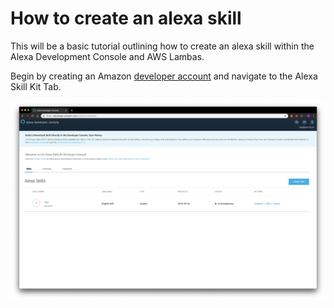 # How to create an alexa skill

This will be a basic tutorial outlining how to create an alexa skill within the Alexa Development Console and AWS Lambas. 

Begin by creating an Amazon [developer account][l1] and navigate to the Alexa Skill Kit Tab. 

![alt text][img1]


[l1]: <https://developer.amazon.com/home.html>
[img1]: <img/img1.png>

